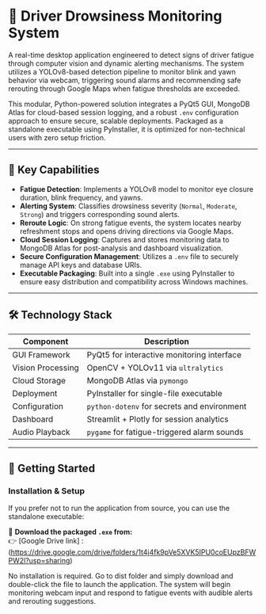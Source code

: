 # 🚗 Driver Drowsiness Monitoring System

A real-time desktop application engineered to detect signs of driver fatigue through computer vision and dynamic alerting mechanisms. The system utilizes a YOLOv8-based detection pipeline to monitor blink and yawn behavior via webcam, triggering sound alarms and recommending safe rerouting through Google Maps when fatigue thresholds are exceeded.

This modular, Python-powered solution integrates a PyQt5 GUI, MongoDB Atlas for cloud-based session logging, and a robust `.env` configuration approach to ensure secure, scalable deployments. Packaged as a standalone executable using PyInstaller, it is optimized for non-technical users with zero setup friction.

---

## 🧠 Key Capabilities

- **Fatigue Detection**: Implements a YOLOv8 model to monitor eye closure duration, blink frequency, and yawns.
- **Alerting System**: Classifies drowsiness severity (`Normal`, `Moderate`, `Strong`) and triggers corresponding sound alerts.
- **Reroute Logic**: On strong fatigue events, the system locates nearby refreshment stops and opens driving directions via Google Maps.
- **Cloud Session Logging**: Captures and stores monitoring data to MongoDB Atlas for post-analysis and dashboard visualization.
- **Secure Configuration Management**: Utilizes a `.env` file to securely manage API keys and database URIs.
- **Executable Packaging**: Built into a single `.exe` using PyInstaller to ensure easy distribution and compatibility across Windows machines.

---

## 🛠️ Technology Stack

| Component         | Description                                     |
|------------------|-------------------------------------------------|
| GUI Framework     | PyQt5 for interactive monitoring interface      |
| Vision Processing | OpenCV + YOLOv11 via `ultralytics`              |
| Cloud Storage     | MongoDB Atlas via `pymongo`                     |
| Deployment        | PyInstaller for single-file executable          |
| Configuration     | `python-dotenv` for secrets and environment     |
| Dashboard         | Streamlit + Plotly for session analytics        |
| Audio Playback    | `pygame` for fatigue-triggered alarm sounds     |

---

## 🚀 Getting Started

### Installation & Setup

If you prefer not to run the application from source, you can use the standalone executable:

📎 **Download the packaged `.exe` from:**  
👉 [Google Drive link] : (https://drive.google.com/drive/folders/1t4j4fk9pVe5XVK5IPU0coEUpzBFWPW2l?usp=sharing)

No installation is required. Go to dist folder and simply download and double-click the file to launch the application. The system will begin monitoring webcam input and respond to fatigue events with audible alerts and rerouting suggestions.